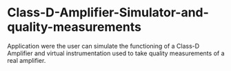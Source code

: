 # Class-D-Amplifier-Simulator-and-quality-measurements
Application were the user can simulate the functioning of a Class-D Amplifier and virtual instrumentation used to take quality measurements of a real amplifier.
